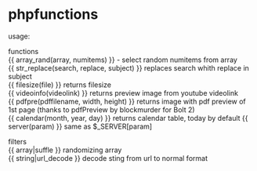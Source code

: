 # phpfunctions
usage:  
  
functions  
{{ array_rand(array, numitems) }} - select random numitems from array  
{{ str_replace(search, replace, subject) }} replaces search whith replace in subject  
{{ filesize(file) }} returns filesize  
{{ videoinfo(videolink) }} returns preview image from youtube videolink  
{{ pdfpre(pdffilename, width, height) }} returns image with pdf preview of 1st page (thanks to pdfPreview by blockmurder for Bolt 2)  
{{ calendar(month, year, day) }} returns calendar table, today by default
{{ server(param) }} same as $_SERVER[param]


filters  
{{ array|suffle }} randomizing array  
{{ string|url_decode }} decode sting from url to normal format  
